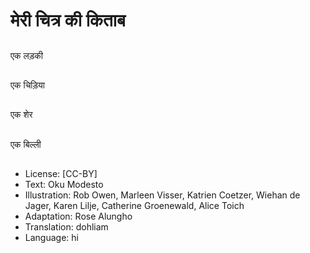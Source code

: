 # मेरी चित्र की किताब

##
एक लड़की

##
एक चिड़िया

##
एक शेर

##
एक बिल्ली

##
* License: [CC-BY]
* Text: Oku Modesto
* Illustration: Rob Owen, Marleen Visser, Katrien Coetzer, Wiehan de Jager, Karen Lilje, Catherine Groenewald, Alice Toich
* Adaptation: Rose Alungho
* Translation: dohliam
* Language: hi
